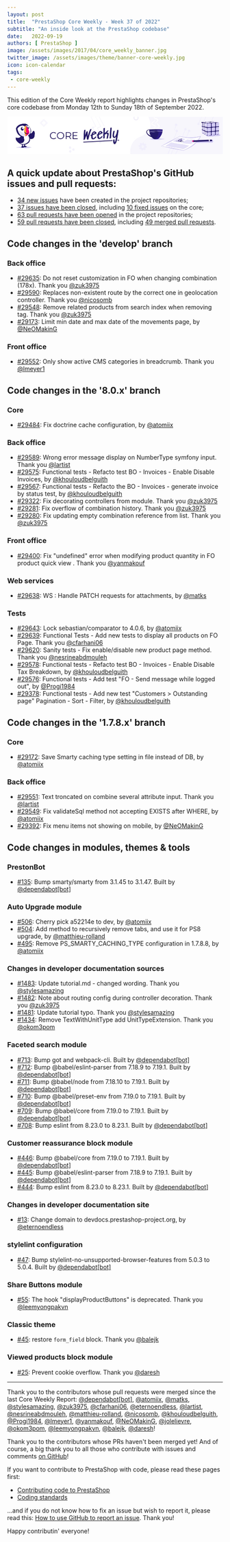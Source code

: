 ```yaml
---
layout: post
title:  "PrestaShop Core Weekly - Week 37 of 2022"
subtitle: "An inside look at the PrestaShop codebase"
date:   2022-09-19
authors: [ PrestaShop ]
image: /assets/images/2017/04/core_weekly_banner.jpg
twitter_image: /assets/images/theme/banner-core-weekly.jpg
icon: icon-calendar
tags:
 - core-weekly
---
```


This edition of the Core Weekly report highlights changes in PrestaShop's core codebase from Monday 12th to Sunday 18th of September 2022.

![Core Weekly banner](/assets/images/2018/12/banner-core-weekly.jpg)

## A quick update about PrestaShop's GitHub issues and pull requests:

- [34 new issues](https://github.com/search?q=org%3APrestaShop+is%3Apublic++-repo%3Aprestashop%2Fprestashop.github.io++is%3Aissue+created%3A2022-09-12..2022-09-18) have been created in the project repositories;
- [37 issues have been closed](https://github.com/search?q=org%3APrestaShop+is%3Apublic++-repo%3Aprestashop%2Fprestashop.github.io++is%3Aissue+closed%3A2022-09-12..2022-09-18), including [10 fixed issues](https://github.com/search?q=org%3APrestaShop+is%3Apublic++-repo%3Aprestashop%2Fprestashop.github.io++is%3Aissue+label%3Afixed+closed%3A2022-09-12..2022-09-18) on the core;
- [63 pull requests have been opened](https://github.com/search?q=org%3APrestaShop+is%3Apublic++-repo%3Aprestashop%2Fprestashop.github.io++is%3Apr+created%3A2022-09-12..2022-09-18) in the project repositories;
- [59 pull requests have been closed](https://github.com/search?q=org%3APrestaShop+is%3Apublic++-repo%3Aprestashop%2Fprestashop.github.io++is%3Apr+closed%3A2022-09-12..2022-09-18), including [49 merged pull requests](https://github.com/search?q=org%3APrestaShop+is%3Apublic++-repo%3Aprestashop%2Fprestashop.github.io++is%3Apr+merged%3A2022-09-12..2022-09-18).
        


## Code changes in the 'develop' branch


### Back office
* [#29635](https://github.com/PrestaShop/PrestaShop/pull/29635):  Do not reset customization in FO when changing combination (178x). Thank you [@zuk3975](https://github.com/zuk3975)
* [#29590](https://github.com/PrestaShop/PrestaShop/pull/29590): Replaces non-existent route by the correct one in geolocation controller. Thank you [@nicosomb](https://github.com/nicosomb)
* [#29548](https://github.com/PrestaShop/PrestaShop/pull/29548): Remove related products from search index when removing tag. Thank you [@zuk3975](https://github.com/zuk3975)
* [#29173](https://github.com/PrestaShop/PrestaShop/pull/29173): Limit min date and max date of the movements page, by [@NeOMakinG](https://github.com/NeOMakinG)


### Front office
* [#29552](https://github.com/PrestaShop/PrestaShop/pull/29552): Only show active CMS categories in breadcrumb. Thank you [@lmeyer1](https://github.com/lmeyer1)


## Code changes in the '8.0.x' branch


### Core
* [#29484](https://github.com/PrestaShop/PrestaShop/pull/29484): Fix doctrine cache configuration, by [@atomiix](https://github.com/atomiix)


### Back office
* [#29589](https://github.com/PrestaShop/PrestaShop/pull/29589): Wrong error message display on NumberType symfony input. Thank you [@lartist](https://github.com/lartist)
* [#29575](https://github.com/PrestaShop/PrestaShop/pull/29575): Functional tests - Refacto test BO - Invoices - Enable Disable Invoices, by [@khouloudbelguith](https://github.com/khouloudbelguith)
* [#29567](https://github.com/PrestaShop/PrestaShop/pull/29567): Functional tests - Refacto the BO - Invoices -  generate invoice by status test, by [@khouloudbelguith](https://github.com/khouloudbelguith)
* [#29322](https://github.com/PrestaShop/PrestaShop/pull/29322):  Fix decorating controllers from module. Thank you [@zuk3975](https://github.com/zuk3975)
* [#29281](https://github.com/PrestaShop/PrestaShop/pull/29281): Fix overflow of combination history. Thank you [@zuk3975](https://github.com/zuk3975)
* [#29280](https://github.com/PrestaShop/PrestaShop/pull/29280): Fix updating empty combination reference from list. Thank you [@zuk3975](https://github.com/zuk3975)


### Front office
* [#29400](https://github.com/PrestaShop/PrestaShop/pull/29400): Fix "undefined" error when modifying product quantity in FO product quick view . Thank you [@yanmakouf](https://github.com/yanmakouf)


### Web services
* [#29638](https://github.com/PrestaShop/PrestaShop/pull/29638): WS : Handle PATCH requests for attachments, by [@matks](https://github.com/matks)


### Tests
* [#29643](https://github.com/PrestaShop/PrestaShop/pull/29643): Lock sebastian/comparator to 4.0.6, by [@atomiix](https://github.com/atomiix)
* [#29639](https://github.com/PrestaShop/PrestaShop/pull/29639): Functional Tests - Add new tests to display all products on FO Page. Thank you [@cfarhani06](https://github.com/cfarhani06)
* [#29620](https://github.com/PrestaShop/PrestaShop/pull/29620): Sanity tests - Fix enable/disable new product page method. Thank you [@nesrineabdmouleh](https://github.com/nesrineabdmouleh)
* [#29578](https://github.com/PrestaShop/PrestaShop/pull/29578): Functional tests - Refacto test BO - Invoices - Enable Disable Tax Breakdown, by [@khouloudbelguith](https://github.com/khouloudbelguith)
* [#29576](https://github.com/PrestaShop/PrestaShop/pull/29576): Functional tests - Add test "FO - Send message while logged out", by [@Progi1984](https://github.com/Progi1984)
* [#29378](https://github.com/PrestaShop/PrestaShop/pull/29378): Functional tests - Add new test "Customers > Outstanding page" Pagination - Sort - Filter, by [@khouloudbelguith](https://github.com/khouloudbelguith)


## Code changes in the '1.7.8.x' branch


### Core
* [#29172](https://github.com/PrestaShop/PrestaShop/pull/29172): Save Smarty caching type setting in file instead of DB, by [@atomiix](https://github.com/atomiix)


### Back office
* [#29551](https://github.com/PrestaShop/PrestaShop/pull/29551): Text troncated on combine several attribute input. Thank you [@lartist](https://github.com/lartist)
* [#29549](https://github.com/PrestaShop/PrestaShop/pull/29549): Fix validateSql method not accepting EXISTS after WHERE, by [@atomiix](https://github.com/atomiix)
* [#29392](https://github.com/PrestaShop/PrestaShop/pull/29392): Fix menu items not showing on mobile, by [@NeOMakinG](https://github.com/NeOMakinG)


## Code changes in modules, themes & tools


### PrestonBot
* [#135](https://github.com/PrestaShop/prestonbot/pull/135): Bump smarty/smarty from 3.1.45 to 3.1.47. Built by [@dependabot[bot]](https://github.com/apps/dependabot)


### Auto Upgrade module
* [#506](https://github.com/PrestaShop/autoupgrade/pull/506): Cherry pick a52214e to dev, by [@atomiix](https://github.com/atomiix)
* [#504](https://github.com/PrestaShop/autoupgrade/pull/504): Add method to recursively remove tabs, and use it for PS8 upgrade, by [@matthieu-rolland](https://github.com/matthieu-rolland)
* [#495](https://github.com/PrestaShop/autoupgrade/pull/495): Remove PS_SMARTY_CACHING_TYPE configuration in 1.7.8.8, by [@atomiix](https://github.com/atomiix)


### Changes in developer documentation sources
* [#1483](https://github.com/PrestaShop/docs/pull/1483): Update tutorial.md - changed wording. Thank you [@stylesamazing](https://github.com/stylesamazing)
* [#1482](https://github.com/PrestaShop/docs/pull/1482): Note about routing config during controller decoration. Thank you [@zuk3975](https://github.com/zuk3975)
* [#1481](https://github.com/PrestaShop/docs/pull/1481): Update tutorial typo. Thank you [@stylesamazing](https://github.com/stylesamazing)
* [#1434](https://github.com/PrestaShop/docs/pull/1434): Remove TextWithUnitType add UnitTypeExtension. Thank you [@okom3pom](https://github.com/okom3pom)


### Faceted search module
* [#713](https://github.com/PrestaShop/ps_facetedsearch/pull/713): Bump got and webpack-cli. Built by [@dependabot[bot]](https://github.com/apps/dependabot)
* [#712](https://github.com/PrestaShop/ps_facetedsearch/pull/712): Bump @babel/eslint-parser from 7.18.9 to 7.19.1. Built by [@dependabot[bot]](https://github.com/apps/dependabot)
* [#711](https://github.com/PrestaShop/ps_facetedsearch/pull/711): Bump @babel/node from 7.18.10 to 7.19.1. Built by [@dependabot[bot]](https://github.com/apps/dependabot)
* [#710](https://github.com/PrestaShop/ps_facetedsearch/pull/710): Bump @babel/preset-env from 7.19.0 to 7.19.1. Built by [@dependabot[bot]](https://github.com/apps/dependabot)
* [#709](https://github.com/PrestaShop/ps_facetedsearch/pull/709): Bump @babel/core from 7.19.0 to 7.19.1. Built by [@dependabot[bot]](https://github.com/apps/dependabot)
* [#708](https://github.com/PrestaShop/ps_facetedsearch/pull/708): Bump eslint from 8.23.0 to 8.23.1. Built by [@dependabot[bot]](https://github.com/apps/dependabot)


### Customer reassurance block module
* [#446](https://github.com/PrestaShop/blockreassurance/pull/446): Bump @babel/core from 7.19.0 to 7.19.1. Built by [@dependabot[bot]](https://github.com/apps/dependabot)
* [#445](https://github.com/PrestaShop/blockreassurance/pull/445): Bump @babel/eslint-parser from 7.18.9 to 7.19.1. Built by [@dependabot[bot]](https://github.com/apps/dependabot)
* [#444](https://github.com/PrestaShop/blockreassurance/pull/444): Bump eslint from 8.23.0 to 8.23.1. Built by [@dependabot[bot]](https://github.com/apps/dependabot)


### Changes in developer documentation site
* [#13](https://github.com/PrestaShop/devdocs-site/pull/13): Change domain to devdocs.prestashop-project.org, by [@eternoendless](https://github.com/eternoendless)


### stylelint configuration
* [#47](https://github.com/PrestaShop/stylelint-config/pull/47): Bump stylelint-no-unsupported-browser-features from 5.0.3 to 5.0.4. Built by [@dependabot[bot]](https://github.com/apps/dependabot)


### Share Buttons module
* [#55](https://github.com/PrestaShop/ps_sharebuttons/pull/55): The hook "displayProductButtons" is deprecated. Thank you [@leemyongpakvn](https://github.com/leemyongpakvn)


### Classic theme
* [#45](https://github.com/PrestaShop/classic-theme/pull/45): restore `form_field` block. Thank you [@balejk](https://github.com/balejk)


### Viewed products block module
* [#25](https://github.com/PrestaShop/ps_viewedproduct/pull/25): Prevent cookie overflow. Thank you [@daresh](https://github.com/daresh)


<hr />

Thank you to the contributors whose pull requests were merged since the last Core Weekly Report: [@dependabot[bot]](https://github.com/apps/dependabot), [@atomiix](https://github.com/atomiix), [@matks](https://github.com/matks), [@stylesamazing](https://github.com/stylesamazing), [@zuk3975](https://github.com/zuk3975), [@cfarhani06](https://github.com/cfarhani06), [@eternoendless](https://github.com/eternoendless), [@lartist](https://github.com/lartist), [@nesrineabdmouleh](https://github.com/nesrineabdmouleh), [@matthieu-rolland](https://github.com/matthieu-rolland), [@nicosomb](https://github.com/nicosomb), [@khouloudbelguith](https://github.com/khouloudbelguith), [@Progi1984](https://github.com/Progi1984), [@lmeyer1](https://github.com/lmeyer1), [@yanmakouf](https://github.com/yanmakouf), [@NeOMakinG](https://github.com/NeOMakinG), [@jolelievre](https://github.com/jolelievre), [@okom3pom](https://github.com/okom3pom), [@leemyongpakvn](https://github.com/leemyongpakvn), [@balejk](https://github.com/balejk), [@daresh](https://github.com/daresh)!

Thank you to the contributors whose PRs haven't been merged yet! And of course, a big thank you to all those who contribute with issues and comments [on GitHub](https://github.com/PrestaShop/PrestaShop)!

If you want to contribute to PrestaShop with code, please read these pages first:

 * [Contributing code to PrestaShop](https://devdocs.prestashop.com/8/contribute/contribution-guidelines/)
 * [Coding standards](https://devdocs.prestashop.com/8/development/coding-standards/)

...and if you do not know how to fix an issue but wish to report it, please read this: [How to use GitHub to report an issue](https://devdocs.prestashop.com/8/contribute/contribute-reporting-issues/). Thank you!

Happy contributin' everyone!


